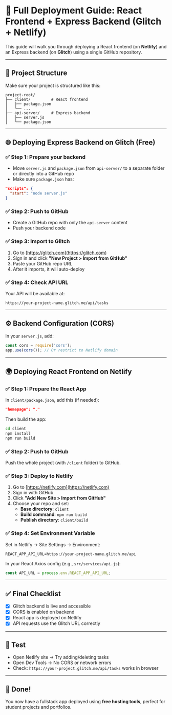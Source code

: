 # 🚀 Full Deployment Guide: React Frontend + Express Backend (Glitch + Netlify)

This guide will walk you through deploying a React frontend (on **Netlify**) and an Express backend (on **Glitch**) using a single GitHub repository.

---

## 📁 Project Structure

Make sure your project is structured like this:

```
project-root/
├── client/         # React frontend
│   ├── package.json
│   └── ...
├── api-server/     # Express backend
│   ├── server.js
│   └── package.json
```

---

## 🌐 Deploying Express Backend on Glitch (Free)

### ✅ Step 1: Prepare your backend
- Move `server.js` and `package.json` from `api-server/` to a separate folder or directly into a GitHub repo
- Make sure `package.json` has:

```json
"scripts": {
  "start": "node server.js"
}
```

### ✅ Step 2: Push to GitHub
- Create a GitHub repo with only the `api-server` content
- Push your backend code

### ✅ Step 3: Import to Glitch
1. Go to [https://glitch.com](https://glitch.com)
2. Sign in and click **"New Project > Import from GitHub"**
3. Paste your GitHub repo URL
4. After it imports, it will auto-deploy

### ✅ Step 4: Check API URL
Your API will be available at:
```
https://your-project-name.glitch.me/api/tasks
```

---

## ⚙️ Backend Configuration (CORS)
In your `server.js`, add:

```js
const cors = require('cors');
app.use(cors()); // Or restrict to Netlify domain
```

---

## 🌍 Deploying React Frontend on Netlify

### ✅ Step 1: Prepare the React App

In `client/package.json`, add this (if needed):
```json
"homepage": "."
```

Then build the app:
```bash
cd client
npm install
npm run build
```

### ✅ Step 2: Push to GitHub
Push the whole project (with `/client` folder) to GitHub.

### ✅ Step 3: Deploy to Netlify
1. Go to [https://netlify.com](https://netlify.com)
2. Sign in with GitHub
3. Click **"Add New Site > Import from GitHub"**
4. Choose your repo and set:
   - **Base directory**: `client`
   - **Build command**: `npm run build`
   - **Publish directory**: `client/build`

### ✅ Step 4: Set Environment Variable
Set in Netlify → Site Settings → Environment:
```
REACT_APP_API_URL=https://your-project-name.glitch.me/api
```

In your React Axios config (e.g., `src/services/api.js`):
```js
const API_URL = process.env.REACT_APP_API_URL;
```

---

## ✅ Final Checklist

- [x] Glitch backend is live and accessible
- [x] CORS is enabled on backend
- [x] React app is deployed on Netlify
- [x] API requests use the Glitch URL correctly

---

## 🧪 Test
- Open Netlify site → Try adding/deleting tasks
- Open Dev Tools → No CORS or network errors
- Check: `https://your-project.glitch.me/api/tasks` works in browser

---

## 🎉 Done!
You now have a fullstack app deployed using **free hosting tools**, perfect for student projects and portfolios.

